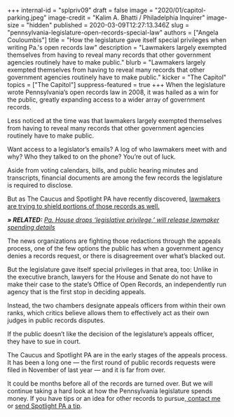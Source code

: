 +++
internal-id = "splpriv09"
draft = false
image = "2020/01/capitol-parking.jpeg"
image-credit = "Kalim A. Bhatti / Philadelphia Inquirer"
image-size = "hidden"
published = 2020-03-09T12:27:13.346Z
slug = "pennsylvania-legislature-open-records-special-law"
authors = ["Angela Couloumbis"]
title = "How the legislature gave itself special privileges when writing Pa.'s open records law"
description = "Lawmakers largely exempted themselves from having to reveal many records that other government agencies routinely have to make public."
blurb = "Lawmakers largely exempted themselves from having to reveal many records that other government agencies routinely have to make public."
kicker = "The Capitol"
topics = ["The Capitol"]
suppress-featured = true
+++
When the legislature wrote Pennsylvania’s open records law in 2008, it was hailed as a win for the public, greatly expanding access to a wider array of government records.

Less noticed at the time was that lawmakers largely exempted themselves from having to reveal many records that other government agencies routinely have to make public.

Want access to a legislator’s emails? A log of who lawmakers meet with and why? Who they talked to on the phone? You’re out of luck.

Aside from voting calendars, bills, and public hearing minutes and transcripts, financial documents are among the few records the legislature is required to disclose.

But as The Caucus and Spotlight PA have recently discovered, [lawmakers are trying to shield portions of those records as well.](https://lesspage.com/news/2020/03/pennsylvania-senate-finance-budget-public-open-records/)

***» RELATED:** [Pa. House drops ‘legislative privilege,’ will release lawmaker spending details](https://lesspage.com/news/2020/03/pennsylvania-house-spending-details-lawmakers-release-reversal/)*

The news organizations are fighting those redactions through the appeals process, one of the few options the public has when a government agency denies a records request, or there is disagreement over what’s blacked out.

But the legislature gave itself special privileges in that area, too: Unlike in the executive branch, lawyers for the House and Senate do not have to make their case to the state’s Office of Open Records, an independently run agency that is the first stop in deciding appeals.

Instead, the two chambers designate appeals officers from within their own ranks, which critics believe allows them to effectively act as their own judges in public records disputes.

If the public doesn’t like the decision of the legislature’s appeals officer, they have to sue in court.

The Caucus and Spotlight PA are in the early stages of the appeals process. It has been a long one — the first round of public records requests were filed in November of last year — and it is far from over.

It could be months before all of the records are turned over. But we will continue taking a hard look at how the Pennsylvania legislature spends money. If you have tips or an idea for other records to pursue,[ contact me](mailto:acouloumbis@spotlightpa.org) or [send Spotlight PA a tip](https://lesspage.com/tips).
